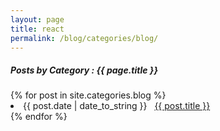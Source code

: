 ```yaml
---
layout: page
title: react
permalink: /blog/categories/blog/
---
```


<h5> Posts by Category : {{ page.title }} </h5>

<div class="card">
{% for post in site.categories.blog %}
 <li class="category-posts"><span>{{ post.date | date_to_string }}</span> &nbsp; <a href="{{ post.url }}">{{ post.title }}</a></li>
{% endfor %}
</div>